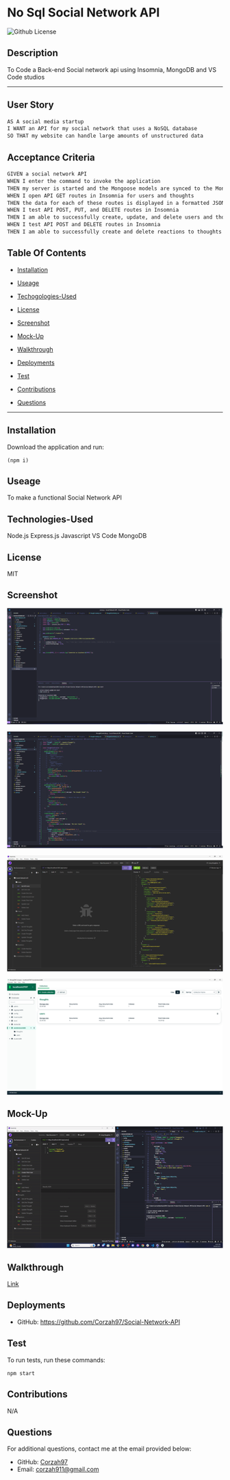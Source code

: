 # No Sql Social Network API
  ![Github License](https://img.shields.io/badge/license-MIT-yellowgreen.svg)

  ## Description

 To Code a Back-end Social network api using Insomnia, MongoDB and VS Code studios

 ---

 ## User Story

 ```md
 AS A social media startup
 I WANT an API for my social network that uses a NoSQL database
 SO THAT my website can handle large amounts of unstructured data
 ```

 ## Acceptance Criteria

 ```md
 GIVEN a social network API
 WHEN I enter the command to invoke the application
 THEN my server is started and the Mongoose models are synced to the MongoDB database
 WHEN I open API GET routes in Insomnia for users and thoughts
 THEN the data for each of these routes is displayed in a formatted JSON
 WHEN I test API POST, PUT, and DELETE routes in Insomnia
 THEN I am able to successfully create, update, and delete users and thoughts in my database
 WHEN I test API POST and DELETE routes in Insomnia
 THEN I am able to successfully create and delete reactions to thoughts and add and remove friends to a user’s friend list
 ```

 ## Table Of Contents

 * [Installation](#installation)

 * [Useage](#useage)

 * [Techogologies-Used](#technologies-used)

 * [License](#license)
 
 * [Screenshot](#screenshot)

 * [Mock-Up](#mock-up)

 * [Walkthrough](#walkthrough)

 * [Deployments](#deployments)

 * [Test](#test)

 * [Contributions](#contributions)

 * [Questions](#questions)

 ---

 ## Installation

 Download the application and run:

 ```
 (npm i)
 ```

 ## Useage

 To make a functional Social Network API

 ## Technologies-Used

  Node.js
  Express.js
  Javascript
  VS Code
  MongoDB

 ## License

 MIT

 ## Screenshot

 ![Demo-Page-01](/images/Terminal.png)

 ![Demo-Page-02](/images/Code.png)

 ![Demo-Page-03](/images/Insomnia.png)

 ![Demo-Page-04](/images/MongoDB.png)

 ## Mock-Up

 ![Demo](/images/demo.gif)

 ## Walkthrough

 [Link](https://drive.google.com/file/d/1L2v6vAHgh0-AMH_vLuRvhdPreX3oYqT9/view?usp=sharing)

 ## Deployments

 - GitHub: https://github.com/Corzah97/Social-Network-API

 ## Test

 To run tests, run these commands:

 ```
 npm start
 ```

 ## Contributions

 N/A

 ## Questions

 For additional questions, contact me at the email provided below:

 - GitHub: [Corzah97](https://github.com/Corzah97/)
 - Email:  corzah911@gmail.com